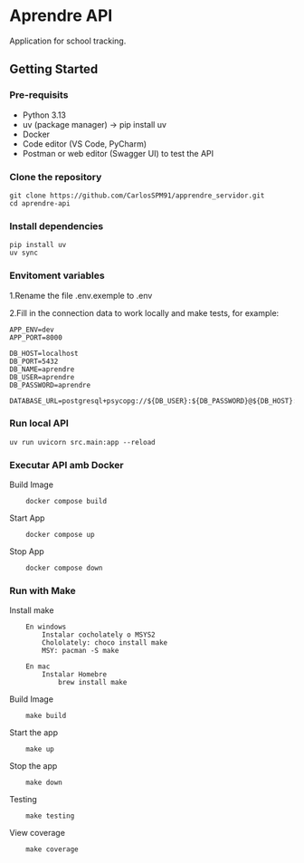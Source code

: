 # Aprendre API

Application for school tracking.

## Getting Started
### Pre-requisits
- Python 3.13
- uv (package manager) → pip install uv
- Docker
- Code editor (VS Code, PyCharm)
- Postman or web editor (Swagger UI) to test the API

### Clone the repository
```
git clone https://github.com/CarlosSPM91/apprendre_servidor.git
cd aprendre-api
```

### Install dependencies
```
pip install uv
uv sync
```

### Envitoment variables
1.Rename the file .env.exemple to .env

2.Fill in the connection data to work locally and make tests, for example:
```
APP_ENV=dev
APP_PORT=8000

DB_HOST=localhost
DB_PORT=5432
DB_NAME=aprendre
DB_USER=aprendre
DB_PASSWORD=aprendre

DATABASE_URL=postgresql+psycopg://${DB_USER}:${DB_PASSWORD}@${DB_HOST}:${DB_PORT}/${DB_NAME}
```

### Run local API
```
uv run uvicorn src.main:app --reload
```

### Executar API amb Docker
Build Image
```
	docker compose build
```
Start App
```
	docker compose up
```
Stop App
```
	docker compose down
```

### Run with Make
Install make
```
	En windows 
		Instalar cocholately o MSYS2
		Chololately: choco install make
		MSY: pacman -S make
	
	En mac
		Instalar Homebre
			brew install make
```

Build Image
```
	make build
```
Start the app
```
	make up
```
Stop the app
```
	make down
```

Testing
```
	make testing
```

View coverage
```
	make coverage
```